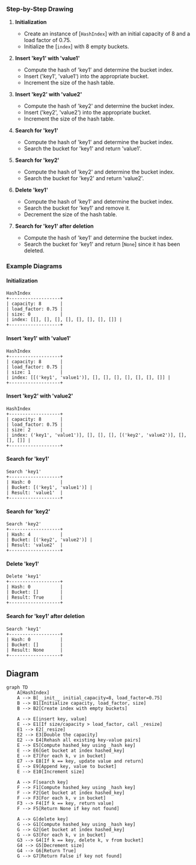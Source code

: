 ### Step-by-Step Drawing

1. **Initialization**
    - Create an instance of [`HashIndex`] with an initial capacity of 8 and a load factor of 0.75.
    - Initialize the [`index`] with 8 empty buckets.

2. **Insert 'key1' with 'value1'**
    - Compute the hash of 'key1' and determine the bucket index.
    - Insert ('key1', 'value1') into the appropriate bucket.
    - Increment the size of the hash table.

3. **Insert 'key2' with 'value2'**
    - Compute the hash of 'key2' and determine the bucket index.
    - Insert ('key2', 'value2') into the appropriate bucket.
    - Increment the size of the hash table.

4. **Search for 'key1'**
    - Compute the hash of 'key1' and determine the bucket index.
    - Search the bucket for 'key1' and return 'value1'.

5. **Search for 'key2'**
    - Compute the hash of 'key2' and determine the bucket index.
    - Search the bucket for 'key2' and return 'value2'.

6. **Delete 'key1'**
    - Compute the hash of 'key1' and determine the bucket index.
    - Search the bucket for 'key1' and remove it.
    - Decrement the size of the hash table.

7. **Search for 'key1' after deletion**
    - Compute the hash of 'key1' and determine the bucket index.
    - Search the bucket for 'key1' and return [`None`] since it has been deleted.

### Example Diagrams

#### Initialization
```plaintext
HashIndex
+-------------------+
| capacity: 8       |
| load_factor: 0.75 |
| size: 0           |
| index: [[], [], [], [], [], [], [], []] |
+-------------------+
```

#### Insert 'key1' with 'value1'
```plaintext
HashIndex
+-------------------+
| capacity: 8       |
| load_factor: 0.75 |
| size: 1           |
| index: [[('key1', 'value1')], [], [], [], [], [], [], []] |
+-------------------+
```

#### Insert 'key2' with 'value2'
```plaintext
HashIndex
+-------------------+
| capacity: 8       |
| load_factor: 0.75 |
| size: 2           |
| index: ('key1', 'value1')], [], [], [], [('key2', 'value2')], [], [], []] |
+-------------------+
```

#### Search for 'key1'
```plaintext
Search 'key1'
+-------------------+
| Hash: 0           |
| Bucket: [('key1', 'value1')] |
| Result: 'value1'  |
+-------------------+
```

#### Search for 'key2'
```plaintext
Search 'key2'
+-------------------+
| Hash: 4           |
| Bucket: [('key2', 'value2')] |
| Result: 'value2'  |
+-------------------+
```

#### Delete 'key1'
```plaintext
Delete 'key1'
+-------------------+
| Hash: 0           |
| Bucket: []        |
| Result: True      |
+-------------------+
```

#### Search for 'key1' after deletion
```plaintext
Search 'key1'
+-------------------+
| Hash: 0           |
| Bucket: []        |
| Result: None      |
+-------------------+
```
## Diagram
```mermaid
graph TD
    A[HashIndex]
    A --> B[__init__ initial_capacity=8, load_factor=0.75]
    B --> B1[Initialize capacity, load_factor, size]
    B --> B2[Create index with empty buckets]

    A --> E[insert key, value]
    E --> E1[If size/capacity > load_factor, call _resize]
    E1 --> E2[_resize]
    E2 --> E3[Double the capacity]
    E2 --> E4[Rehash all existing key-value pairs]
    E --> E5[Compute hashed_key using _hash key]
    E --> E6[Get bucket at index hashed_key]
    E --> E7[For each k, v in bucket]
    E7 --> E8[If k == key, update value and return]
    E --> E9[Append key, value to bucket]
    E --> E10[Increment size]

    A --> F[search key]
    F --> F1[Compute hashed_key using _hash key]
    F --> F2[Get bucket at index hashed_key]
    F --> F3[For each k, v in bucket]
    F3 --> F4[If k == key, return value]
    F --> F5[Return None if key not found]

    A --> G[delete key]
    G --> G1[Compute hashed_key using _hash key]
    G --> G2[Get bucket at index hashed_key]
    G --> G3[For each k, v in bucket]
    G3 --> G4[If k == key, delete k, v from bucket]
    G4 --> G5[Decrement size]
    G4 --> G6[Return True]
    G --> G7[Return False if key not found]
```